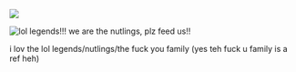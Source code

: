 ![](https://komarev.com/ghpvc/?username=s7ri&color=lightgrey&label=losers)

![lol legends!!! we are the nutlings, plz feed us!!](https://github.com/user-attachments/assets/33e98038-57b2-476b-a5d0-bb6c5816d35d)

i lov the lol legends/nutlings/the fuck you family (yes teh fuck u family is a ref heh)











 
















<!--
**s7ri/s7ri** is a ✨ _special_ ✨ repository because its `README.md` (this file) appears on your GitHub profile.

Here are some ideas to get you started:

- 🔭 I’m currently working on ...
- 🌱 I’m currently learning ...
- 👯 I’m looking to collaborate on ...
- 🤔 I’m looking for help with ...
- 💬 Ask me about ...
- 📫 How to reach me: ...
- 😄 Pronouns: ...
- ⚡ Fun fact: ...
-->

